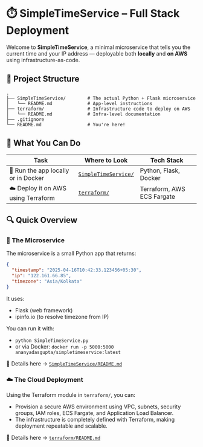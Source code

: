 # ⏱️ SimpleTimeService – Full Stack Deployment

Welcome to **SimpleTimeService**, a minimal microservice that tells you the current time and your IP address — deployable both **locally** and **on AWS** using infrastructure-as-code.

## 📁 Project Structure

```
.
├── SimpleTimeService/        # The actual Python + Flask microservice
│   └── README.md             # App-level instructions
├── terraform/                # Infrastructure code to deploy on AWS
│   └── README.md             # Infra-level documentation
├── .gitignore
└── README.md                 # You're here!
```

## 🚀 What You Can Do
| Task                             | Where to Look                      | Tech Stack                  |
|----------------------------------|------------------------------------|-----------------------------|
| 🔧 Run the app locally or in Docker | [`SimpleTimeService/`](./SimpleTimeService/) | Python, Flask, Docker       |
| ☁️ Deploy it on AWS using Terraform | [`terraform/`](./terraform/)       | Terraform, AWS ECS Fargate  |

## 🔍 Quick Overview
### 🧠 The Microservice
The microservice is a small Python app that returns:
```json
{
  "timestamp": "2025-04-16T10:42:33.123456+05:30",
  "ip": "122.161.66.85",
  "timezone": "Asia/Kolkata"
}
```
It uses:
- Flask (web framework)
- ipinfo.io (to resolve timezone from IP)

You can run it with:
- `python SimpleTimeService.py`
- or via Docker: `docker run -p 5000:5000 ananyadasgupta/simpletimeservice:latest`

📍 Details here → [`SimpleTimeService/README.md`](./SimpleTimeService/README.md)

### ☁️ The Cloud Deployment
Using the Terraform module in `terraform/`, you can:
- Provision a secure AWS environment using VPC, subnets, security groups, IAM roles, ECS Fargate, and Application Load Balancer.
- The infrastructure is completely defined with Terraform, making deployment repeatable and scalable.

📍 Details here → [`terraform/README.md`](./terraform/README.md)
